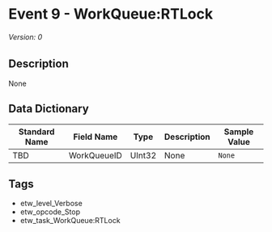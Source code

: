 # Event 9 - WorkQueue:RTLock
###### Version: 0

## Description
None

## Data Dictionary
|Standard Name|Field Name|Type|Description|Sample Value|
|---|---|---|---|---|
|TBD|WorkQueueID|UInt32|None|`None`|

## Tags
* etw_level_Verbose
* etw_opcode_Stop
* etw_task_WorkQueue:RTLock